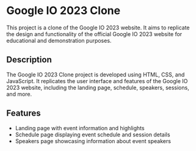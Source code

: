 # Google IO 2023 Clone

This project is a clone of the Google IO 2023 website. It aims to replicate the design and functionality of the official Google IO 2023 website for educational and demonstration purposes.

## Description

The Google IO 2023 Clone project is developed using HTML, CSS, and JavaScript. It replicates the user interface and features of the Google IO 2023 website, including the landing page, schedule, speakers, sessions, and more.

## Features

- Landing page with event information and highlights
- Schedule page displaying event schedule and session details
- Speakers page showcasing information about event speakers
